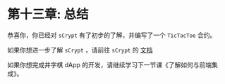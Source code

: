 # 第十三章: 总结

恭喜你，你已经对 `sCrypt` 有了初步的了解，并编写了一个 `TicTacToe` 合约。

如果你想进一步了解 `sCrypt` ，请前往 `sCrypt` 的 [文档](https://scrypt.io/scrypt-ts)

如果你想完成井字棋 dApp 的开发，请继续学习下一节课《了解如何与前端集成》。






